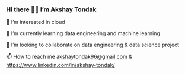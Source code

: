 ### Hi there 👋👋 I’m Akshay Tondak

👀 I’m interested in cloud

🌱 I’m currently learning data engineering and machine learning

💞️ I’m looking to collaborate on data engineering & data science project

📫 How to reach me akshaytondak96@gmail.com & https://www.linkedin.com/in/akshay-tondak/

<!--
**akshayytondak/akshayytondak** is a ✨ _special_ ✨ repository because its `README.md` (this file) appears on your GitHub profile.

Here are some ideas to get you started:

- 🔭 I’m currently working on ...
- 🌱 I’m currently learning ...
- 👯 I’m looking to collaborate on ...
- 🤔 I’m looking for help with ...
- 💬 Ask me about ...
- 📫 How to reach me: ...
- 😄 Pronouns: ...
- ⚡ Fun fact: ...
-->
